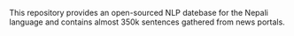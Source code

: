This repository provides an open-sourced NLP datebase for the Nepali language and contains almost 350k sentences gathered from news portals.